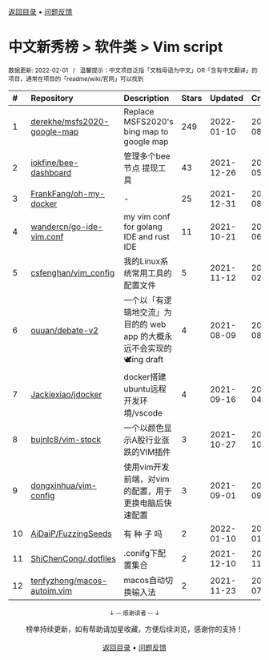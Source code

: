 <a href="https://gitee.com/GrowingGit/GitHub-Chinese-Top-Charts#github中文排行榜">返回目录</a> • <a href="/content/docs/feedback.md">问题反馈</a>

# 中文新秀榜 > 软件类 > Vim script
<sub>数据更新: 2022-02-01&nbsp;&nbsp;&nbsp;/&nbsp;&nbsp;&nbsp;温馨提示：中文项目泛指「文档母语为中文」OR「含有中文翻译」的项目，通常在项目的「readme/wiki/官网」可以找到</sub>

|#|Repository|Description|Stars|Updated|Created|
|:-|:-|:-|:-|:-|:-|
|1|[derekhe/msfs2020-google-map](https://github.com/derekhe/msfs2020-google-map)|Replace MSFS2020's bing map to google map|249|2022-01-10|2021-08-07|
|2|[iokfine/bee-dashboard](https://github.com/iokfine/bee-dashboard)|管理多个bee节点 提现工具|43|2021-12-26|2021-05-29|
|3|[FrankFang/oh-my-docker](https://github.com/FrankFang/oh-my-docker)|-|25|2021-12-31|2021-08-25|
|4|[wandercn/go-ide-vim.conf](https://github.com/wandercn/go-ide-vim.conf)|my vim conf for golang IDE and rust IDE|11|2021-10-21|2021-06-25|
|5|[csfenghan/vim_config](https://github.com/csfenghan/vim_config)|我的Linux系统常用工具的配置文件|5|2021-11-12|2021-02-07|
|6|[ouuan/debate-v2](https://github.com/ouuan/debate-v2)|一个以「有逻辑地交流」为目的的 web app 的大概永远不会实现的 :dove:ing draft|4|2021-08-09|2021-08-08|
|7|[Jackiexiao/jdocker](https://github.com/Jackiexiao/jdocker)|docker搭建ubuntu远程开发环境/vscode|4|2021-09-16|2021-04-13|
|8|[bujnlc8/vim-stock](https://github.com/bujnlc8/vim-stock)|一个以颜色显示A股行业涨跌的VIM插件|3|2021-10-27|2021-10-25|
|9|[dongxinhua/vim-config](https://github.com/dongxinhua/vim-config)|使用vim开发前端，对vim的配置，用于更换电脑后快速配置|3|2021-09-01|2021-09-01|
|10|[AiDaiP/FuzzingSeeds](https://github.com/AiDaiP/FuzzingSeeds)|有 种 子 吗|2|2022-01-10|2022-01-10|
|11|[ShiChenCong/.dotfiles](https://github.com/ShiChenCong/.dotfiles)|.conifg下配置集合|2|2021-12-10|2021-11-11|
|12|[tenfyzhong/macos-autoim.vim](https://github.com/tenfyzhong/macos-autoim.vim)|macos自动切换输入法|2|2021-11-23|2021-07-10|

<div align="center">
    <p><sub>↓ -- 感谢读者 -- ↓</sub></p>
    榜单持续更新，如有帮助请加星收藏，方便后续浏览，感谢你的支持！
</div>

<br/>

<div align="center"><a href="https://gitee.com/GrowingGit/GitHub-Chinese-Top-Charts#github中文排行榜">返回目录</a> • <a href="/content/docs/feedback.md">问题反馈</a></div>
